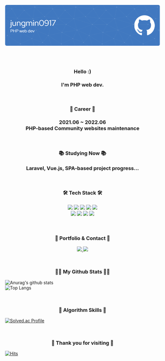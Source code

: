 ![Header](./github-header-image.png)

<br><br>

<h3 align='center'>Hello :)<h3>
<p align='center'>I'm PHP web dev.</p>

<br>

<h3 align='center'>💼 Career 💼<h3>
<p align='center'>
  2021.06 ~ 2022.06
  <br>
  PHP-based Community websites maintenance
</p>

<br>

<h3 align='center'>📚 Studying Now 📚<h3>
<p align='center'>
  Laravel, Vue.js, SPA-based project progress...
</p>

<br>

<h3 align='center'>🛠️ Tech Stack 🛠️<h3>
<p align='center'>
  <img src="https://img.shields.io/badge/HTML5-E34F26?style=flat-square&logo=HTML5&logoColor=white" height='25' />
  <img src="https://img.shields.io/badge/CSS3-3C72AD?style=flat-square&logo=CSS3&logoColor=white" height='25' />
  <img src="https://img.shields.io/badge/JavaScript-F7DF1E?style=flat-square&logo=JavaScript&logoColor=white" height='25' />
  <img src="https://img.shields.io/badge/jQuery-0769AD?style=flat-square&logo=jQuery&logoColor=white" height='25' />
  <img src="https://img.shields.io/badge/Vue.js-4FC08D?style=flat-square&logo=Vue.js&logoColor=white" height='25' />
  <br>
  <img src="https://img.shields.io/badge/PHP-red?style=flat-square&logo=PHP&logoColor=white" height='25' />
  <img src="https://img.shields.io/badge/Laravel-FF2D20?style=flat-square&logo=Laravel&logoColor=white" height='25' />
  <img src="https://img.shields.io/badge/MySQL-green?style=flat-square&logo=MySQL&logoColor=white" height='25' />
  <img src="https://img.shields.io/badge/GitHub-181717?style=flat-square&logo=GitHub&logoColor=white" height='25' />
</p>

<br>

<h3 align="center">🌈 Portfolio & Contact 🌈</h3>
<p align='center'>
  <a href='http://srcmachine.com/' target='_blank'>
    <img src="https://img.shields.io/badge/소스자판기-4285F4?style=flat-square&logo=Google Chrome&logoColor=white" height='25' />
  </a>
  <a href='mailto:cloonds@gmail.com'>
    <img src="https://img.shields.io/badge/Gmail-EA4335?style=flat-square&logo=Gmail&logoColor=white" height='25' />
  </a>
</p>

<br>

<h3 align="center">👩‍💻 My Github Stats 👩‍💻</h3>
<p align='center'>

![Anurag's github stats](https://github-readme-stats.vercel.app/api?username=jungmin0917&show_icons=true&theme=tokyonight)<br>
![Top Langs](https://github-readme-stats.vercel.app/api/top-langs/?username=jungmin0917&layout=compact&theme=tokyonight)

</p>

<br>

<h3 align="center">🎲 Algorithm Skills 🎲</h3>
<p align='center'>

[![Solved.ac Profile](http://mazassumnida.wtf/api/v2/generate_badge?boj=jungmin0917)](https://solved.ac/jungmin0917/)

</p>

<br>

<h3 align="center">🥰 Thank you for visiting 🥰</h3>
<p align='center'>

[![Hits](https://hits.seeyoufarm.com/api/count/incr/badge.svg?url=https%3A%2F%2Fgithub.com%2Fjungmin0917%2Fhit-counter&count_bg=%23FF77C7&title_bg=%23555555&icon=github.svg&icon_color=%23E7E7E7&title=hits&edge_flat=false)](https://hits.seeyoufarm.com)

</p>

